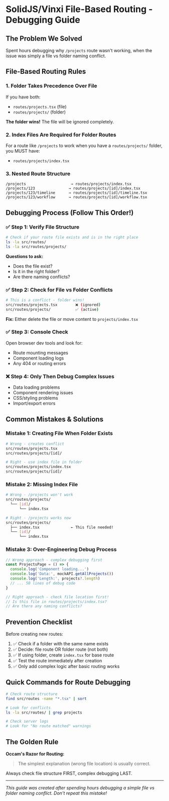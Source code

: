 # SolidJS/Vinxi File-Based Routing - Debugging Guide

## The Problem We Solved
Spent hours debugging why `/projects` route wasn't working, when the issue was simply a file vs folder naming conflict.

## File-Based Routing Rules

### 1. Folder Takes Precedence Over File
If you have both:
- `routes/projects.tsx` (file)
- `routes/projects/` (folder)

**The folder wins!** The file will be ignored completely.

### 2. Index Files Are Required for Folder Routes
For a route like `/projects` to work when you have a `routes/projects/` folder, you MUST have:
- `routes/projects/index.tsx`

### 3. Nested Route Structure
```
/projects                    → routes/projects/index.tsx
/projects/123               → routes/projects/[id]/index.tsx  
/projects/123/timeline      → routes/projects/[id]/timeline.tsx
/projects/123/workflow      → routes/projects/[id]/workflow.tsx
```

## Debugging Process (Follow This Order!)

### ✅ Step 1: Verify File Structure
```bash
# Check if your route file exists and is in the right place
ls -la src/routes/
ls -la src/routes/projects/
```

**Questions to ask:**
- Does the file exist?
- Is it in the right folder?
- Are there naming conflicts?

### ✅ Step 2: Check for File vs Folder Conflicts
```bash
# This is a conflict - folder wins!
src/routes/projects.tsx        ❌ (ignored)
src/routes/projects/           ✅ (active)
```

**Fix:** Either delete the file or move content to `projects/index.tsx`

### ✅ Step 3: Console Check
Open browser dev tools and look for:
- Route mounting messages
- Component loading logs
- Any 404 or routing errors

### ❌ Step 4: Only Then Debug Complex Issues
- Data loading problems
- Component rendering issues
- CSS/styling problems
- Import/export errors

## Common Mistakes & Solutions

### Mistake 1: Creating File When Folder Exists
```bash
# Wrong - creates conflict
src/routes/projects.tsx        
src/routes/projects/[id]/

# Right - use index file in folder  
src/routes/projects/index.tsx
src/routes/projects/[id]/
```

### Mistake 2: Missing Index File
```bash
# Wrong - /projects won't work
src/routes/projects/
  └── [id]/
      └── index.tsx

# Right - /projects works now
src/routes/projects/
  ├── index.tsx              ← This file needed!
  └── [id]/
      └── index.tsx
```

### Mistake 3: Over-Engineering Debug Process
```typescript
// Wrong approach - complex debugging first
const ProjectsPage = () => {
  console.log('Component loading...')
  console.log('Data:', mockAPI.getAllProjects())
  console.log('Length:', projects?.length)
  // ... 50 lines of debug code
}

// Right approach - check file location first!
// Is this file in routes/projects/index.tsx?
// Are there any naming conflicts?
```

## Prevention Checklist

Before creating new routes:

1. ✅ Check if a folder with the same name exists
2. ✅ Decide: file route OR folder route (not both)
3. ✅ If using folder, create `index.tsx` for base route
4. ✅ Test the route immediately after creation
5. ✅ Only add complex logic after basic routing works

## Quick Commands for Route Debugging

```bash
# Check route structure
find src/routes -name "*.tsx" | sort

# Look for conflicts
ls -la src/routes/ | grep projects

# Check server logs
# Look for "No route matched" warnings
```

## The Golden Rule

**Occam's Razor for Routing:**
> The simplest explanation (wrong file location) is usually correct.

Always check file structure FIRST, complex debugging LAST.

---

*This guide was created after spending hours debugging a simple file vs folder naming conflict. Don't repeat this mistake!*